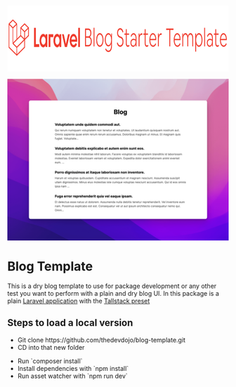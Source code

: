 <p align="center"><a href="https://laravel.com" target="_blank"><img src="https://raw.githubusercontent.com/thedevdojo/blog-template/main/public/logo.svg" height="150" alt="Laravel Blog"></a></p>

<img src="https://raw.githubusercontent.com/thedevdojo/blog-template/main/public/screenshot.png" alt="screenshot" />

<h1>Blog Template</h1>
<p>This is a dry blog template to use for package development or any other test you want to perform with a plain and dry blog UI. In this package is a plain <a href="https://laravel.com" target="_blank">Laravel application</a> with the <a href="https://github.com/laravel-frontend-presets/tall" target="_blank">Tallstack preset</a></p>

<h2>Steps to load a local version</h2>
<ul>
<li>Git clone https://github.com/thedevdojo/blog-template.git</li>
<li>CD into that new folder</p>
<li>Run `composer install`</li>
<li>Install dependencies with `npm install`</li>
<li>Run asset watcher with `npm run dev`</li>
</ul>